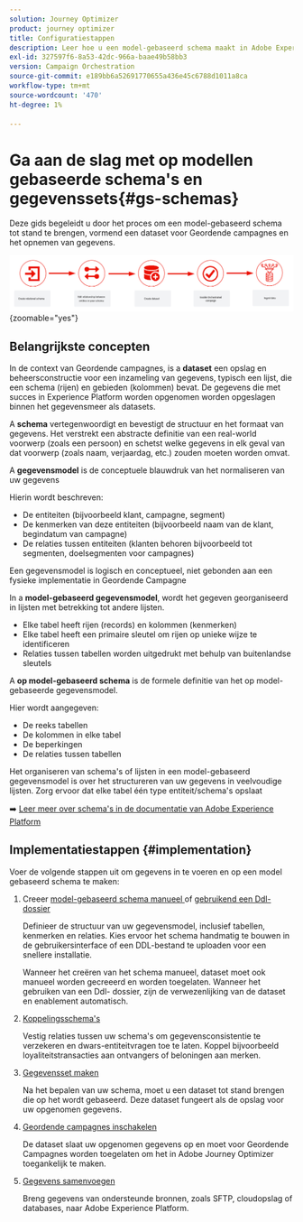 ```yaml
---
solution: Journey Optimizer
product: journey optimizer
title: Configuratiestappen
description: Leer hoe u een model-gebaseerd schema maakt in Adobe Experience Platform door een DDL te uploaden
exl-id: 327597f6-8a53-42dc-966a-baae49b58bb3
version: Campaign Orchestration
source-git-commit: e189bb6a52691770655a436e45c6788d1011a8ca
workflow-type: tm+mt
source-wordcount: '470'
ht-degree: 1%

---
```



# Ga aan de slag met op modellen gebaseerde schema&#39;s en gegevenssets{#gs-schemas}

Deze gids begeleidt u door het proces om een model-gebaseerd schema tot stand te brengen, vormend een dataset voor Geordende campagnes en het opnemen van gegevens.

![ schema ](assets/do-not-localize/schema_admin.png){zoomable="yes"}

## Belangrijkste concepten

In de context van Geordende campagnes, is a **dataset** een opslag en beheersconstructie voor een inzameling van gegevens, typisch een lijst, die een schema (rijen) en gebieden (kolommen) bevat. De gegevens die met succes in Experience Platform worden opgenomen worden opgeslagen binnen het gegevensmeer als datasets.

A **schema** vertegenwoordigt en bevestigt de structuur en het formaat van gegevens. Het verstrekt een abstracte definitie van een real-world voorwerp (zoals een persoon) en schetst welke gegevens in elk geval van dat voorwerp (zoals naam, verjaardag, etc.) zouden moeten worden omvat.

A **gegevensmodel** is de conceptuele blauwdruk van het normaliseren van uw gegevens

Hierin wordt beschreven:

* De entiteiten (bijvoorbeeld klant, campagne, segment)
* De kenmerken van deze entiteiten (bijvoorbeeld naam van de klant, begindatum van campagne)
* De relaties tussen entiteiten (klanten behoren bijvoorbeeld tot segmenten, doelsegmenten voor campagnes)

Een gegevensmodel is logisch en conceptueel, niet gebonden aan een fysieke implementatie in Geordende Campagne

In a **model-gebaseerd gegevensmodel**, wordt het gegeven georganiseerd in lijsten met betrekking tot andere lijsten.

* Elke tabel heeft rijen (records) en kolommen (kenmerken)
* Elke tabel heeft een primaire sleutel om rijen op unieke wijze te identificeren
* Relaties tussen tabellen worden uitgedrukt met behulp van buitenlandse sleutels

A **op model-gebaseerd schema** is de formele definitie van het op model-gebaseerde gegevensmodel.

Hier wordt aangegeven:

* De reeks tabellen
* De kolommen in elke tabel
* De beperkingen
* De relaties tussen tabellen

Het organiseren van schema&#39;s of lijsten in een model-gebaseerd gegevensmodel is over het structureren van uw gegevens in veelvoudige lijsten. Zorg ervoor dat elke tabel één type entiteit/schema&#39;s opslaat

➡️ [ Leer meer over schema&#39;s in de documentatie van Adobe Experience Platform ](https://experienceleague.adobe.com/nl/docs/experience-platform/xdm/ui/resources/schemas#create-model-based-schema)

## Implementatiestappen {#implementation}

Voer de volgende stappen uit om gegevens in te voeren en op een model gebaseerd schema te maken:

1. Creeer [ model-gebaseerd schema manueel ](manual-schema.md) of [ gebruikend een Ddl- dossier ](file-upload-schema.md)

   Definieer de structuur van uw gegevensmodel, inclusief tabellen, kenmerken en relaties. Kies ervoor het schema handmatig te bouwen in de gebruikersinterface of een DDL-bestand te uploaden voor een snellere installatie.

   Wanneer het creëren van het schema manueel, dataset moet ook manueel worden gecreeerd en worden toegelaten. Wanneer het gebruiken van een Ddl- dossier, zijn de verwezenlijking van de dataset en enablement automatisch.

1. [Koppelingsschema&#39;s](file-upload-schema.md)

   Vestig relaties tussen uw schema&#39;s om gegevensconsistentie te verzekeren en dwars-entiteitvragen toe te laten. Koppel bijvoorbeeld loyaliteitstransacties aan ontvangers of beloningen aan merken.

1. [Gegevensset maken](manual-schema.md#dataset)

   Na het bepalen van uw schema, moet u een dataset tot stand brengen die op het wordt gebaseerd. Deze dataset fungeert als de opslag voor uw opgenomen gegevens.

1. [Geordende campagnes inschakelen](manual-schema.md#enable)

   De dataset slaat uw opgenomen gegevens op en moet voor Geordende Campagnes worden toegelaten om het in Adobe Journey Optimizer toegankelijk te maken.

1. [Gegevens samenvoegen](ingest-data.md)

   Breng gegevens van ondersteunde bronnen, zoals SFTP, cloudopslag of databases, naar Adobe Experience Platform.

